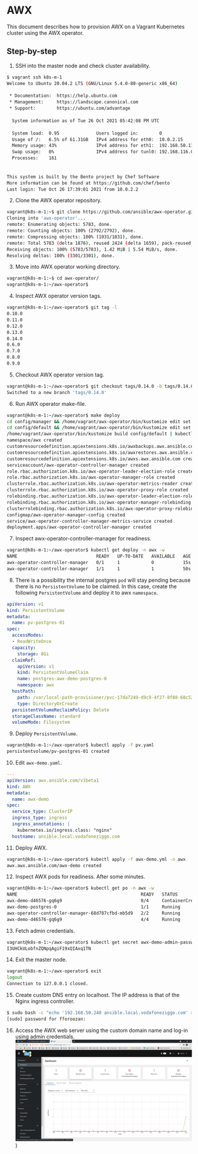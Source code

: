 # AWX
This document describes how to provision AWX on a Vagrant Kubernetes cluster using the AWX operator.
## Step-by-step
1. SSH into the master node and check cluster availability.
```bash
$ vagrant ssh k8s-m-1
Welcome to Ubuntu 20.04.2 LTS (GNU/Linux 5.4.0-80-generic x86_64)

 * Documentation:  https://help.ubuntu.com
 * Management:     https://landscape.canonical.com
 * Support:        https://ubuntu.com/advantage

  System information as of Tue 26 Oct 2021 05:42:08 PM UTC

  System load:  0.95              Users logged in:        0
  Usage of /:   6.5% of 61.31GB   IPv4 address for eth0:  10.0.2.15
  Memory usage: 43%               IPv4 address for eth1:  192.168.50.11
  Swap usage:   0%                IPv4 address for tunl0: 192.168.116.0
  Processes:    161


This system is built by the Bento project by Chef Software
More information can be found at https://github.com/chef/bento
Last login: Tue Oct 26 17:39:01 2021 from 10.0.2.2
```
2. Clone the AWX operator repository.
```bash
vagrant@k8s-m-1:~$ git clone https://github.com/ansible/awx-operator.git
Cloning into 'awx-operator'...
remote: Enumerating objects: 5783, done.
remote: Counting objects: 100% (2792/2792), done.
remote: Compressing objects: 100% (1031/1031), done.
remote: Total 5783 (delta 1876), reused 2424 (delta 1659), pack-reused 2991
Receiving objects: 100% (5783/5783), 1.42 MiB | 5.54 MiB/s, done.
Resolving deltas: 100% (3301/3301), done.
```
3. Move into AWX operator working directory.
```bash
vagrant@k8s-m-1:~$ cd awx-operator/
vagrant@k8s-m-1:~/awx-operator$
```
4. Inspect AWX operator version tags.
```bash
vagrant@k8s-m-1:~/awx-operator$ git tag -l
0.10.0
0.11.0
0.12.0
0.13.0
0.14.0
0.6.0
0.7.0
0.8.0
0.9.0
```
5. Checkout AWX operator version tag.
```bash
vagrant@k8s-m-1:~/awx-operator$ git checkout tags/0.14.0 -b tags/0.14.0
Switched to a new branch 'tags/0.14.0'
```
6. Run AWX operator make-file.
```bash
vagrant@k8s-m-1:~/awx-operator$ make deploy
cd config/manager && /home/vagrant/awx-operator/bin/kustomize edit set image controller=quay.io/ansible/awx-operator:0.14.0
cd config/default && /home/vagrant/awx-operator/bin/kustomize edit set namespace awx
/home/vagrant/awx-operator/bin/kustomize build config/default | kubectl apply -f -
namespace/awx created
customresourcedefinition.apiextensions.k8s.io/awxbackups.awx.ansible.com created
customresourcedefinition.apiextensions.k8s.io/awxrestores.awx.ansible.com created
customresourcedefinition.apiextensions.k8s.io/awxs.awx.ansible.com created
serviceaccount/awx-operator-controller-manager created
role.rbac.authorization.k8s.io/awx-operator-leader-election-role created
role.rbac.authorization.k8s.io/awx-operator-manager-role created
clusterrole.rbac.authorization.k8s.io/awx-operator-metrics-reader created
clusterrole.rbac.authorization.k8s.io/awx-operator-proxy-role created
rolebinding.rbac.authorization.k8s.io/awx-operator-leader-election-rolebinding created
rolebinding.rbac.authorization.k8s.io/awx-operator-manager-rolebinding created
clusterrolebinding.rbac.authorization.k8s.io/awx-operator-proxy-rolebinding created
configmap/awx-operator-manager-config created
service/awx-operator-controller-manager-metrics-service created
deployment.apps/awx-operator-controller-manager created
```
7. Inspect awx-operator-controller-manager for readiness.
```bash
vagrant@k8s-m-1:~/awx-operator$ kubectl get deploy -n awx -w
NAME                              READY   UP-TO-DATE   AVAILABLE   AGE
awx-operator-controller-manager   0/1     1            0           15s
awx-operator-controller-manager   1/1     1            1           50s
```
8. There is a possibility the internal postgres ```pod``` will stay pending because there is no ```PersistentVolume``` to be claimed. In this case, create the following ```PersistentVolume``` and deploy it to awx ```namespace```.
```yaml
apiVersion: v1
kind: PersistentVolume
metadata:
  name: pv-postgres-01
spec:
  accessModes:
  - ReadWriteOnce
  capacity:
    storage: 8Gi
  claimRef:
    apiVersion: v1
    kind: PersistentVolumeClaim
    name: postgres-awx-demo-postgres-0
    namespace: awx
  hostPath:
    path: /var/local-path-provisioner/pvc-17da7249-d9c9-4f27-8f88-68c526eb287a_awx_postgres-awx-demo-postgres-0
    type: DirectoryOrCreate
  persistentVolumeReclaimPolicy: Delete
  storageClassName: standard
  volumeMode: Filesystem
```
9. Deploy ```PersistentVolume```.
```bash
vagrant@k8s-m-1:~/awx-operator$ kubectl apply -f pv.yaml 
persistentvolume/pv-postgres-01 created
```
10. Edit ```awx-demo.yaml```.
```yaml
---
apiVersion: awx.ansible.com/v1beta1
kind: AWX
metadata:
  name: awx-demo
spec:
  service_type: ClusterIP
  ingress_type: ingress
  ingress_annotations: |
    kubernetes.io/ingress.class: "nginx"
  hostname: ansible.local.vodafoneziggo.com
```
11. Deploy AWX.
```bash
vagrant@k8s-m-1:~/awx-operator$ kubectl apply -f awx-demo.yml -n awx
awx.awx.ansible.com/awx-demo created
```
12. Inspect AWX pods for readiness.
After some minutes.
```bash
vagrant@k8s-m-1:~/awx-operator$ kubectl get po -n awx -w
NAME                                               READY   STATUS              RESTARTS   AGE
awx-demo-d46576-gq6g9                              0/4     ContainerCreating   0          114s
awx-demo-postgres-0                                1/1     Running             0          2m2s
awx-operator-controller-manager-68d787cfbd-mb5d9   2/2     Running             0          4m43s
awx-demo-d46576-gq6g9                              4/4     Running             0          2m35s
```
13. Fetch admin credentials.
```bash
vagrant@k8s-m-1:~/awx-operator$ kubectl get secret awx-demo-admin-password -o jsonpath="{.data.password}" -n awx | base64 --decode
I3UHCkULobfnZQNpqAgiF19xQIAxq1TN
```
14. Exit the master node.
```bash
vagrant@k8s-m-1:~/awx-operator$ exit
logout
Connection to 127.0.0.1 closed.
```
15. Create custom DNS entry on localhost. The IP address is that of the Nginx ingress controller.
```bash
$ sudo bash -c "echo '192.168.50.240 ansible.local.vodafoneziggo.com' >> /etc/hosts"
[sudo] password for fforoozan:
```
16. Access the AWX web server using the custom domain name and log-in using admin credentials.
![awx](img/awx.png))